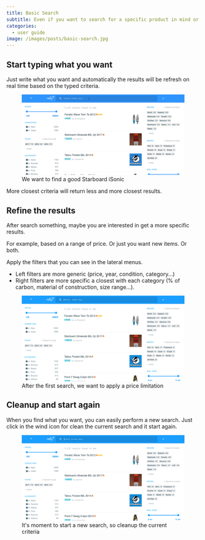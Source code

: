 ```yaml
---
title: Basic Search
subtitle: Even if you want to search for a specific product in mind or simply you want to explore the offers in the market, this is a guide to know how the application works.
categories:
  - user guide
image: /images/posts/basic-search.jpg
---
```


## Start typing what you want

Just write what you want and automatically the results will be refresh on real time based on the typed criteria.

<figure>
  <img src="/images/posts/basic-search.gif">
  <figcaption>We want to find a good Starboard iSonic</figcaption>
</figure>

More closest criteria will return less and more closest results.

## Refine the results

After search something, maybe you are interested in get a more specific results.

For example, based on a range of price. Or just you want new items. Or both.

Apply the filters that you can see in the lateral menus.

- Left filters are more generic (price, year, condition, category...)
- Right filters are more specific a closest with each category (% of carbon, material of construction, size range...).

<figure>
  <img src="/images/posts/filter-search.gif">
  <figcaption>After the first search, we want to apply a price limitation</figcaption>
</figure>

## Cleanup and start again

When you find what you want, you can easily perform a new search. Just click in the wind icon for clean the current search and it start again.

<figure>
  <img src="/images/posts/clean-search.gif">
  <figcaption>It's moment to start a new search, so cleanup the current criteria</figcaption>
</figure>
